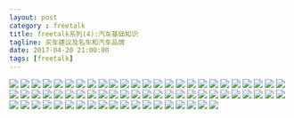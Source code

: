```yaml
---
layout: post
category : freetalk
title: freetalk系列(4):汽车基础知识
tagline: 买车建议及名车和汽车品牌
date: 2017-04-20 21:00:00
tags: [freetalk]
---
```


<style>

.post-full img {

	max-height: 1000px;
}

</style>


<img src="http://7xpzem.com1.z0.glb.clouddn.com/2017-04-20-car.001.jpeg" class="img-responsive img-rounded center-block" />
<img src="http://7xpzem.com1.z0.glb.clouddn.com/2017-04-20-car.002.jpeg" class="img-responsive img-rounded center-block" />
<img src="http://7xpzem.com1.z0.glb.clouddn.com/2017-04-20-car.003.jpeg" class="img-responsive img-rounded center-block" />
<img src="http://7xpzem.com1.z0.glb.clouddn.com/2017-04-20-car.004.jpeg" class="img-responsive img-rounded center-block" />
<img src="http://7xpzem.com1.z0.glb.clouddn.com/2017-04-20-car.005.jpeg" class="img-responsive img-rounded center-block" />
<img src="http://7xpzem.com1.z0.glb.clouddn.com/2017-04-20-car.006.jpeg" class="img-responsive img-rounded center-block" />
<img src="http://7xpzem.com1.z0.glb.clouddn.com/2017-04-20-car.007.jpeg" class="img-responsive img-rounded center-block" />
<img src="http://7xpzem.com1.z0.glb.clouddn.com/2017-04-20-car.008.jpeg" class="img-responsive img-rounded center-block" />
<img src="http://7xpzem.com1.z0.glb.clouddn.com/2017-04-20-car.009.jpeg" class="img-responsive img-rounded center-block" />
<img src="http://7xpzem.com1.z0.glb.clouddn.com/2017-04-20-car.010.jpeg" class="img-responsive img-rounded center-block" />
<img src="http://7xpzem.com1.z0.glb.clouddn.com/2017-04-20-car.011.jpeg" class="img-responsive img-rounded center-block" />
<img src="http://7xpzem.com1.z0.glb.clouddn.com/2017-04-20-car.012.jpeg" class="img-responsive img-rounded center-block" />
<img src="http://7xpzem.com1.z0.glb.clouddn.com/2017-04-20-car.013.jpeg" class="img-responsive img-rounded center-block" />
<img src="http://7xpzem.com1.z0.glb.clouddn.com/2017-04-20-car.014.jpeg" class="img-responsive img-rounded center-block" />
<img src="http://7xpzem.com1.z0.glb.clouddn.com/2017-04-20-car.015.jpeg" class="img-responsive img-rounded center-block" />
<img src="http://7xpzem.com1.z0.glb.clouddn.com/2017-04-20-car.016.jpeg" class="img-responsive img-rounded center-block" />
<img src="http://7xpzem.com1.z0.glb.clouddn.com/2017-04-20-car.017.jpeg" class="img-responsive img-rounded center-block" />
<img src="http://7xpzem.com1.z0.glb.clouddn.com/2017-04-20-car.018.jpeg" class="img-responsive img-rounded center-block" />
<img src="http://7xpzem.com1.z0.glb.clouddn.com/2017-04-20-car.019.jpeg" class="img-responsive img-rounded center-block" />
<img src="http://7xpzem.com1.z0.glb.clouddn.com/2017-04-20-car.020.jpeg" class="img-responsive img-rounded center-block" />
<img src="http://7xpzem.com1.z0.glb.clouddn.com/2017-04-20-car.021.jpeg" class="img-responsive img-rounded center-block" />
<img src="http://7xpzem.com1.z0.glb.clouddn.com/2017-04-20-car.022.jpeg" class="img-responsive img-rounded center-block" />
<img src="http://7xpzem.com1.z0.glb.clouddn.com/2017-04-20-car.023.jpeg" class="img-responsive img-rounded center-block" />
<img src="http://7xpzem.com1.z0.glb.clouddn.com/2017-04-20-car.024.jpeg" class="img-responsive img-rounded center-block" />
<img src="http://7xpzem.com1.z0.glb.clouddn.com/2017-04-20-car.025.jpeg" class="img-responsive img-rounded center-block" />
<img src="http://7xpzem.com1.z0.glb.clouddn.com/2017-04-20-car.026.jpeg" class="img-responsive img-rounded center-block" />
<img src="http://7xpzem.com1.z0.glb.clouddn.com/2017-04-20-car.027.jpeg" class="img-responsive img-rounded center-block" />
<img src="http://7xpzem.com1.z0.glb.clouddn.com/2017-04-20-car.028.jpeg" class="img-responsive img-rounded center-block" />
<img src="http://7xpzem.com1.z0.glb.clouddn.com/2017-04-20-car.029.jpeg" class="img-responsive img-rounded center-block" />
<img src="http://7xpzem.com1.z0.glb.clouddn.com/2017-04-20-car.030.jpeg" class="img-responsive img-rounded center-block" />
<img src="http://7xpzem.com1.z0.glb.clouddn.com/2017-04-20-car.031.jpeg" class="img-responsive img-rounded center-block" />
<img src="http://7xpzem.com1.z0.glb.clouddn.com/2017-04-20-car.032.jpeg" class="img-responsive img-rounded center-block" />
<img src="http://7xpzem.com1.z0.glb.clouddn.com/2017-04-20-car.033.jpeg" class="img-responsive img-rounded center-block" />
<img src="http://7xpzem.com1.z0.glb.clouddn.com/2017-04-20-car.034.jpeg" class="img-responsive img-rounded center-block" />
<img src="http://7xpzem.com1.z0.glb.clouddn.com/2017-04-20-car.035.jpeg" class="img-responsive img-rounded center-block" />
<img src="http://7xpzem.com1.z0.glb.clouddn.com/2017-04-20-car.036.jpeg" class="img-responsive img-rounded center-block" />
<img src="http://7xpzem.com1.z0.glb.clouddn.com/2017-04-20-car.037.jpeg" class="img-responsive img-rounded center-block" />
<img src="http://7xpzem.com1.z0.glb.clouddn.com/2017-04-20-car.038.jpeg" class="img-responsive img-rounded center-block" />
<img src="http://7xpzem.com1.z0.glb.clouddn.com/2017-04-20-car.039.jpeg" class="img-responsive img-rounded center-block" />
<img src="http://7xpzem.com1.z0.glb.clouddn.com/2017-04-20-car.040.jpeg" class="img-responsive img-rounded center-block" />
<img src="http://7xpzem.com1.z0.glb.clouddn.com/2017-04-20-car.041.jpeg" class="img-responsive img-rounded center-block" />
<img src="http://7xpzem.com1.z0.glb.clouddn.com/2017-04-20-car.042.jpeg" class="img-responsive img-rounded center-block" />
<img src="http://7xpzem.com1.z0.glb.clouddn.com/2017-04-20-car.043.jpeg" class="img-responsive img-rounded center-block" />
<img src="http://7xpzem.com1.z0.glb.clouddn.com/2017-04-20-car.044.jpeg" class="img-responsive img-rounded center-block" />
<img src="http://7xpzem.com1.z0.glb.clouddn.com/2017-04-20-car.045.jpeg" class="img-responsive img-rounded center-block" />
<img src="http://7xpzem.com1.z0.glb.clouddn.com/2017-04-20-car.046.jpeg" class="img-responsive img-rounded center-block" />
<img src="http://7xpzem.com1.z0.glb.clouddn.com/2017-04-20-car.047.jpeg" class="img-responsive img-rounded center-block" />
<img src="http://7xpzem.com1.z0.glb.clouddn.com/2017-04-20-car.048.jpeg" class="img-responsive img-rounded center-block" />
<img src="http://7xpzem.com1.z0.glb.clouddn.com/2017-04-20-car.049.jpeg" class="img-responsive img-rounded center-block" />
<img src="http://7xpzem.com1.z0.glb.clouddn.com/2017-04-20-car.050.jpeg" class="img-responsive img-rounded center-block" />
<img src="http://7xpzem.com1.z0.glb.clouddn.com/2017-04-20-car.051.jpeg" class="img-responsive img-rounded center-block" />
<img src="http://7xpzem.com1.z0.glb.clouddn.com/2017-04-20-car.052.jpeg" class="img-responsive img-rounded center-block" />
<img src="http://7xpzem.com1.z0.glb.clouddn.com/2017-04-20-car.053.jpeg" class="img-responsive img-rounded center-block" />
<img src="http://7xpzem.com1.z0.glb.clouddn.com/2017-04-20-car.054.jpeg" class="img-responsive img-rounded center-block" />
<img src="http://7xpzem.com1.z0.glb.clouddn.com/2017-04-20-car.055.jpeg" class="img-responsive img-rounded center-block" />
<img src="http://7xpzem.com1.z0.glb.clouddn.com/2017-04-20-car.056.jpeg" class="img-responsive img-rounded center-block" />
<img src="http://7xpzem.com1.z0.glb.clouddn.com/2017-04-20-car.057.jpeg" class="img-responsive img-rounded center-block" />
<img src="http://7xpzem.com1.z0.glb.clouddn.com/2017-04-20-car.058.jpeg" class="img-responsive img-rounded center-block" />
<img src="http://7xpzem.com1.z0.glb.clouddn.com/2017-04-20-car.059.jpeg" class="img-responsive img-rounded center-block" />
<img src="http://7xpzem.com1.z0.glb.clouddn.com/2017-04-20-car.060.jpeg" class="img-responsive img-rounded center-block" />
<img src="http://7xpzem.com1.z0.glb.clouddn.com/2017-04-20-car.061.jpeg" class="img-responsive img-rounded center-block" />
<img src="http://7xpzem.com1.z0.glb.clouddn.com/2017-04-20-car.062.jpeg" class="img-responsive img-rounded center-block" />
<img src="http://7xpzem.com1.z0.glb.clouddn.com/2017-04-20-car.063.jpeg" class="img-responsive img-rounded center-block" />
<img src="http://7xpzem.com1.z0.glb.clouddn.com/2017-04-20-car.064.jpeg" class="img-responsive img-rounded center-block" />
<img src="http://7xpzem.com1.z0.glb.clouddn.com/2017-04-20-car.065.jpeg" class="img-responsive img-rounded center-block" />
<img src="http://7xpzem.com1.z0.glb.clouddn.com/2017-04-20-car.066.jpeg" class="img-responsive img-rounded center-block" />
<img src="http://7xpzem.com1.z0.glb.clouddn.com/2017-04-20-car.067.jpeg" class="img-responsive img-rounded center-block" />
<img src="http://7xpzem.com1.z0.glb.clouddn.com/2017-04-20-car.068.jpeg" class="img-responsive img-rounded center-block" />
<img src="http://7xpzem.com1.z0.glb.clouddn.com/2017-04-20-car.069.jpeg" class="img-responsive img-rounded center-block" />